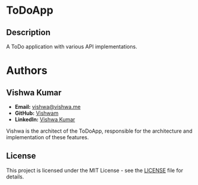 # ToDoApp

## Description
A ToDo application with various API implementations.

# Authors

## Vishwa Kumar
- **Email:** vishwa@vishwa.me
- **GitHub:** [Vishwam](https://github.com/vishwamkumar)
- **LinkedIn:** [Vishwa Kumar](https://www.linkedin.com/in/vishwamohan)

Vishwa is the architect of the ToDoApp, responsible for the architecture and implementation of these features.

## License
This project is licensed under the MIT License - see the [LICENSE](LICENSE) file for details.